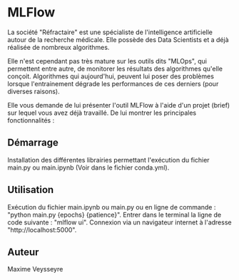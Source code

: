 # MLFlow

La société "Réfractaire" est une spécialiste de l'intelligence artificielle autour de la recherche médicale. Elle possède des Data Scientists et a déjà réalisée de nombreux algorithmes.

Elle n'est cependant pas très mature sur les outils dits "MLOps", qui permettent entre autre, de monitorer les résultats des algorithmes qu'elle conçoit. Algorithmes qui aujourd'hui, peuvent lui poser des problèmes lorsque l'entrainement dégrade les performances de ces derniers (pour diverses raisons).

Elle vous demande de lui présenter l'outil MLFlow à l'aide d'un projet (brief) sur lequel vous avez déjà travaillé. De lui montrer les principales fonctionnalités :

## Démarrage

Installation des différentes librairies permettant l'exécution du fichier main.py ou main.ipynb (Voir dans le fichier conda.yml).

## Utilisation

Exécution du fichier main.ipynb ou main.py ou en ligne de commande : "python main.py {epochs} {patience}".
Entrer dans le terminal la ligne de code suivante : "mlflow ui".
Connexion via un navigateur internet à l'adresse "http://localhost:5000".

## Auteur

Maxime Veysseyre
